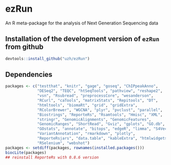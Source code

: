 # ezRun
An R meta-package for the analysis of Next Generation Sequencing data

## Installation of the development version of `ezRun` from github

```R
devtools::install_github("uzh/ezRun")
```

## Dependencies

```R
packages <- c("testthat", "knitr", "gage", "goseq", "ChIPpeakAnno", 
              "DESeq2", "TEQC", "htSeqTools", "pathview", "reshape2", 
              "vsn", "Rsubread", "preprocessCore", "wesanderson",
              "RCurl", "caTools", "matrixStats", "Repitools", "DT", 
              "htmltools", "biomaRt", "grid", "gridExtra",
              "RColorBrewer", "WGCNA", "plyr", "pvclust", "parallel", 
              "Biostrings", "ReporteRs", "Rsamtools", "Hmisc", "XML", 
              "stringr", "GenomicAlignments", "GenomicFeatures",
              "GenomicRanges", "ShortRead", "Gviz", "gplots", "GO.db", 
              "GOstats", "annotate", "bitops", "edgeR", "limma", "S4Vectors",
              "VariantAnnotation", "rmarkdown", "plotly",
              "ReporteRsjars", "data.table", "kableExtra", "htmlwidgets",
              "RSelenium", "webshot")
packages <- setdiff(packages, rownames(installed.packages()))
biocLite(packages)
## reinstall ReporteRs with 0.8.6 version
```